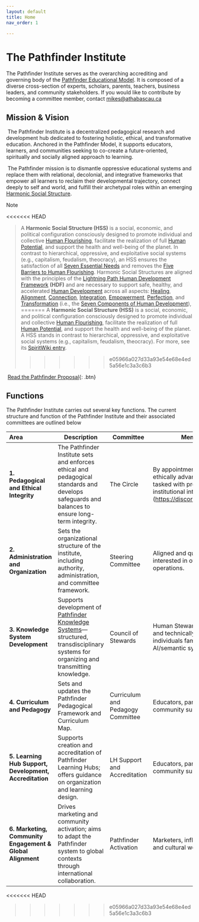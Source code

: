 ```yaml
---
layout: default
title: Home
nav_order: 1

---
```


# The Pathfinder Institute

The Pathfinder Institute serves as the overarching accrediting and governing body of the [Pathfinder Educational Model](/assets/files/1-pem.pdf). It is composed of a diverse cross-section of experts, scholars, parents, teachers, business leaders, and community stakeholders. If you would like to contribute by becoming a committee member, contact mikes@athabascau.ca

## Mission & Vision

​	The Pathfinder Institute is a decentralized pedagogical research and development hub dedicated to fostering holistic, ethical, and transformative education. Anchored in the Pathfinder Model, it supports educators, learners, and communities seeking to co-create a future-oriented, spiritually and socially aligned approach to learning.

​	The Pathfinder mission is to dismantle oppressive educational systems and replace them with relational, decolonial, and integrative frameworks that empower all learners to reclaim their developmental trajectory, connect deeply to self and world, and fulfill their archetypal roles within an emerging [Harmonic Social Structure](https://spiritwiki.lightningpath.org/index.php/Harmonic_Social_Structure). 

> [!NOTE]
>
<<<<<<< HEAD
> A **Harmonic Social Structure (HSS)** is a social, economic, and political configuration consciously designed to promote individual and collective [Human Flourishing](https://spiritwiki.lightningpath.org/index.php/Human_Flourishing), facilitate the realization of full [Human Potential](https://spiritwiki.lightningpath.org/index.php/Human_Potential), and support the health and well-being of the planet. In contrast to hierarchical, oppressive, and exploitative social systems (e.g., capitalism, feudalism, theocracy), an HSS ensures the satisfaction of all [Seven Essential Needs](https://spiritwiki.lightningpath.org/index.php/Seven_Essential_Needs) and removes the [Five Barriers to Human Flourishing](https://spiritwiki.lightningpath.org/index.php/Five_Barriers_to_Human_Flourishing). Harmonic Social Structures are aligned with the principles of the [Lightning Path Human Development Framework](https://spiritwiki.lightningpath.org/index.php/Lightning_Path_Human_Development_Framework) **(HDF)** and are necessary to support safe, healthy, and accelerated [Human Development](https://spiritwiki.lightningpath.org/index.php/Human_Development) across all aspects: [Healing](https://spiritwiki.lightningpath.org/index.php/Healing), [Alignment](https://spiritwiki.lightningpath.org/index.php/Alignment), [Connection](https://spiritwiki.lightningpath.org/index.php/Connection), [Integration](https://spiritwiki.lightningpath.org/index.php/Integration), [Empowerment](https://spiritwiki.lightningpath.org/index.php/Empowerment), [Perfection](https://spiritwiki.lightningpath.org/index.php/Perfection), and [Transformation](https://spiritwiki.lightningpath.org/index.php/Transformation) (i.e., the [Seven Components of Human Development](https://spiritwiki.lightningpath.org/index.php/Seven_Components_of_Human_Development)),
=======
> A **Harmonic Social Structure (HSS)** is a social, economic, and political configuration consciously designed to promote individual and collective [Human Flourishing](https://spiritwiki.lightningpath.org/index.php/Human_Flourishing), facilitate the realization of full [Human Potential](https://spiritwiki.lightningpath.org/index.php/Human_Potential), and support the health and well-being of the planet. A HSS stands in contrast to  hierarchical, oppressive, and exploitative social systems (e.g., capitalism, feudalism, theocracy). For more, see its [SpiritWiki entry](https://spiritwiki.lightningpath.org).
>>>>>>> e05966a027d33a93e54e68e4ed5a56e1c3a3c6b3

​		[Read the Pathfinder Proposal](assets/files/pathfinder-educational-model){: .btn}


## Functions

The Pathfinder Institute carries out several key functions. The current structure and function of the Pathfinder Institute and their associated committees are outlined below



| Area                                                      | Description                                                  | Committee                         | Membership                                                   |
| :-------------------------------------------------------- | ------------------------------------------------------------ | --------------------------------- | ------------------------------------------------------------ |
| **1. Pedagogical and Ethical Integrity**                  | The Pathfinder Institute sets and enforces ethical and pedagogical standards and develops safeguards and balances to ensure long-term integrity. | The Circle                        | By appointment. A core group of ethically advanced individuals tasked with preserving institutional integrity. (https://discord.gg/dGegJJpbcV) |
| **2. Administration and Organization**                    | Sets the organizational structure of the institute, including authority, administration, and committee framework. | Steering Committee                | Aligned and qualified individuals interested in oversight and operations. |
| **3. Knowledge System Development**                       | Supports development of [Pathfinder Knowledge Systems](https://spiritwiki.lightningpath.org/index.php/Knowledge_System)—structured, transdisciplinary systems for organizing and transmitting knowledge. | Council of Stewards               | Human Stewards, AI Stewards, and technically inclined individuals familiar with AI/semantic systems. |
| **4. Curriculum and Pedagogy**                            | Sets and updates the Pathfinder Pedagogical Framework and Curriculum Map. | Curriculum and Pedagogy Committee | Educators, parents, and community supporters.                |
| **5. Learning Hub Support, Development, Accreditation**   | Supports creation and accreditation of Pathfinder Learning Hubs; offers guidance on organization and learning design. | LH Support and Accreditation      | Educators, parents, and community supporters.                |
| **6. Marketing, Community Engagement & Global Alignment** | Drives marketing and community activation; aims to adapt the Pathfinder system to global contexts through international collaboration. | Pathfinder Activation             | Marketers, influencers, artists, and cultural workers.       |


<<<<<<< HEAD



>>>>>>> e05966a027d33a93e54e68e4ed5a56e1c3a3c6b3
